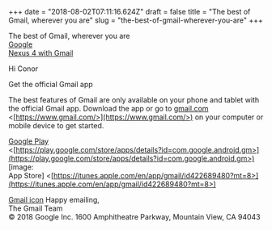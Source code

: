 +++
date = "2018-08-02T07:11:16.624Z"
draft = false
title = "The best of Gmail, wherever you are"
slug = "the-best-of-gmail-wherever-you-are"
+++

The best of Gmail, wherever you are  
[Google](/images/2018/08/02/google)  
[Nexus 4 with Gmail](/images/2018/08/02/nexus-4-with-gmail)

Hi Conor

Get the official Gmail app

The best features of Gmail are only available on your phone and tablet with  
the official Gmail app. Download the app or go to [gmail.com](http://gmail.com)  
<[https://www.gmail.com/>](https://www.gmail.com/>) on your computer or mobile device to get started.

[Google Play](/images/2018/08/02/google-play)  
<[https://play.google.com/store/apps/details?id=com.google.android.gm>](https://play.google.com/store/apps/details?id=com.google.android.gm>) \[image:  
App Store\] <[https://itunes.apple.com/en/app/gmail/id422689480?mt=8>](https://itunes.apple.com/en/app/gmail/id422689480?mt=8>)

[Gmail icon](/images/2018/08/02/gmail-icon) Happy emailing,  
The Gmail Team  
© 2018 Google Inc. 1600 Amphitheatre Parkway, Mountain View, CA 94043